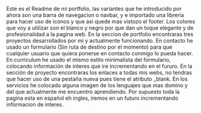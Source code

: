 Este es el Readme de mi portfolio, las variantes que he introducido por ahora son una barra de navegacion o navbar, y e importado una libreria
para hacer uso de iconos y que asi quede mas vistozo el footer.
Los colores que voy a utilizar son el blanco y negro por que dan un toque elegante y de profesionalidad a la pagina web.
En la seccion de portfolio encontraras tres proyectos desarrollados por mi y actualmente funcionando.
En contacto he usado un formulario (Sin ruta de destino por el momento) para que cualquier usuario que quiera ponerse en contacto conmigo lo pueda hacer.
En curriculum he usado el mismo estilo minimalista del formulario, colocando información de interes que ire incrementando en el fururo.
En la sección de proyecto encontraras los enlaces a todas mis webs, no tendras que hacer uso de una pestaña nueva pues tiene el atributo _blank.
En los servicios he colocado alguna imagen de los lenguajes que mas domino y del que actualmente me encuentro aprendiendo.
Por supuesto toda la pagina esta en español eh ingles, iremos en un futuro incrementando informacion de interes.
